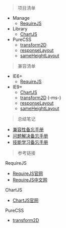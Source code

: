 > 项目清单

* Manage
	* [RequireJS](https://bergwhite.github.io/quick-start/Manage/RequireJS/)
* Library
	* [ChartJS](https://bergwhite.github.io/quick-start/Library/ChartJS/)
* PureCSS
	* [transform2D](https://bergwhite.github.io/quick-start/PureCSS/transform2D)
	* [responseLayout](https://bergwhite.github.io/quick-start/PureCSS/responseLayout)
	* [sameHeightLayout](https://bergwhite.github.io/quick-start/PureCSS/sameHeightLayout)

> 兼容清单

* IE6+
	* [RequireJS](https://bergwhite.github.io/quick-start/Manage/RequireJS/)
* IE9+
	* [ChartJS](https://bergwhite.github.io/quick-start/Library/ChartJS/)
	* [transform2D](https://bergwhite.github.io/quick-start/PureCSS/transform2D) (-ms-)
	* [responseLayout](https://bergwhite.github.io/quick-start/PureCSS/responseLayout)
	* [sameHeightLayout](https://bergwhite.github.io/quick-start/PureCSS/sameHeightLayout)

> 总结笔记

* [兼容性备忘手册](兼容性备忘手册.md)
* [问题解决备忘手册](问题解决备忘手册.md)
* [技能学习备忘手册](技能学习备忘手册.md)

> 参考链接

RequireJS

* [RequireJS官网](http://requirejs.org/)
* [RequireJS中文网](http://www.requirejs.cn/)

ChartJS

* [ChartJS官网](http://www.chartjs.org/)

PureCSS

* [transform2D](http://caniuse.com/#search=transform)